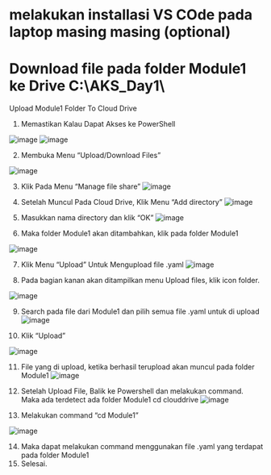# melakukan installasi VS COde pada laptop masing masing (optional)
 

# Download file pada folder Module1 ke Drive C:\AKS_Day1\

Upload Module1 Folder To Cloud Drive

1.	Memastikan Kalau Dapat Akses ke PowerShell
 
 ![image](https://user-images.githubusercontent.com/23251706/202055512-6ab68a9c-fee9-471b-9430-0c414a4c6143.png)
![image](https://user-images.githubusercontent.com/23251706/202055529-0f47b17b-7dd3-49cb-baee-657a913eac18.png)


2.	Membuka Menu “Upload/Download Files”
 


![image](https://user-images.githubusercontent.com/23251706/202055547-102d20c5-ba16-4c6b-bd86-1c6ede89dba0.png)



3.	Klik Pada Menu “Manage file share”
 ![image](https://user-images.githubusercontent.com/23251706/202055555-a7607a13-d9b5-4e94-8608-315698eaeaae.png)


4.	Setelah Muncul Pada Cloud Drive, Klik Menu “Add directory”
 ![image](https://user-images.githubusercontent.com/23251706/202055562-3c4eb82c-cb31-4d1b-ab78-3cb6cbb20080.png)


5.	Masukkan nama directory dan klik “OK”
 ![image](https://user-images.githubusercontent.com/23251706/202055571-da6d2be3-fc2c-4693-99b0-73941a4f5cb4.png)

6.	Maka folder Module1 akan ditambahkan, klik pada folder Module1
 
![image](https://user-images.githubusercontent.com/23251706/202055584-02db4698-7f04-41a4-9c58-b3b49af3a821.png)

7.	Klik Menu “Upload” Untuk Mengupload file .yaml
 ![image](https://user-images.githubusercontent.com/23251706/202055654-7bf773a9-afff-40a6-a5c0-31ea609e1c45.png)


8.	Pada bagian kanan akan ditampilkan menu Upload files, klik icon folder.
 
![image](https://user-images.githubusercontent.com/23251706/202055676-266d73d1-87de-417f-96dc-111a32a711db.png)


9.	Search pada file dari Module1 dan pilih semua file .yaml untuk di upload
 ![image](https://user-images.githubusercontent.com/23251706/202055685-d14da72d-d672-4fd3-ae19-98f7b1e4d55b.png)

10.	Klik “Upload”

 ![image](https://user-images.githubusercontent.com/23251706/202055695-2925e8a7-b5a1-440b-9350-ac3587be9392.png)


11.	File yang di upload, ketika berhasil terupload akan muncul pada folder Module1
 ![image](https://user-images.githubusercontent.com/23251706/202055711-fcfbfe2a-6115-4d0b-bee8-43e57c3d68a2.png)

12.	Setelah Upload File, Balik ke Powershell dan melakukan command. Maka ada terdetect ada folder Module1
cd clouddrive
![image](https://user-images.githubusercontent.com/23251706/202055723-b03a4ee0-f4d6-4483-bb94-2e455d60a609.png)

 

13.	Melakukan command “cd Module1”

![image](https://user-images.githubusercontent.com/23251706/202111975-aee152e6-1249-47ed-abe2-68f246b370cf.png)


14.	Maka dapat melakukan command menggunakan file .yaml yang terdapat pada folder Module1
15.	Selesai.

